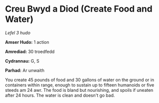 # Creu Bwyd a Diod (Create Food and Water)

*Lefel 3 hudo*

**Amser Hudo:** 1 action

**Amrediad:** 30 troedfedd

**Cydrannau:** G, S

**Parhad:** Ar unwaith

You create 45 pounds of food and 30 gallons of water on the ground or in containers within range, enough to sustain up to fifteen humanoids or five steeds am 24 awr. The food is bland but nourishing, and spoils if uneaten after 24 hours. The water is clean and doesn't go bad.